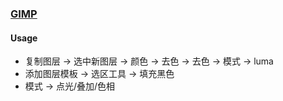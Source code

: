 ### [GIMP](https://gimp.org)

#### Usage

- 复制图层 → 选中新图层 → 颜色 → 去色 → 去色 → 模式 → luma
- 添加图层模板 → 选区工具 → 填充黑色
- 模式 → 点光/叠加/色相